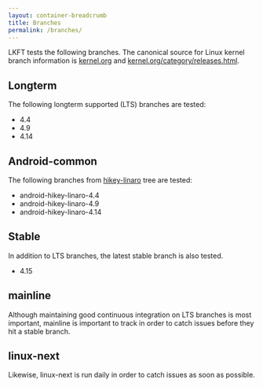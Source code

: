 ```yaml
---
layout: container-breadcrumb
title: Branches
permalink: /branches/
---
```


LKFT tests the following branches. The canonical source for Linux kernel branch
information is [kernel.org](https://www.kernel.org/) and
[kernel.org/category/releases.html](https://www.kernel.org/category/releases.html).

## Longterm

The following longterm supported (LTS) branches are tested:
- 4.4
- 4.9
- 4.14

## Android-common

The following branches from [hikey-linaro](https://android.googlesource.com/kernel/hikey-linaro/) tree are tested:
- android-hikey-linaro-4.4
- android-hikey-linaro-4.9
- android-hikey-linaro-4.14

## Stable

In addition to LTS branches, the latest stable branch is also tested.
- 4.15

## mainline

Although maintaining good continuous integration on LTS branches is most
important, mainline is important to track in order to catch issues before they
hit a stable branch.

## linux-next

Likewise, linux-next is run daily in order to catch issues as soon as possible.
